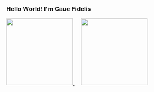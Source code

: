 ### Hello World! I'm Caue Fidelis 
<div>
  <a href="https://github.com/CaueFidelis">
    <img class="mr-4" height="180em" src="https://github-readme-stats.vercel.app/api?username=CaueFidelis&title_color=06111C&icon_color=06111C&text_color=06111C&bg_color=FFF6C4&show_icons=true">
  </a>
  &emsp;
  <a href="https://github.com/CaueFidelis">
    <img height="180em" src="https://github-readme-stats.vercel.app/api/top-langs/?username=CaueFidelis&layout=compact&langs_count=7&title_color=06111C&icon_color=06111C&text_color=06111C&bg_color=FFF6C4"/>
  </a>
  
  
</div>

##
